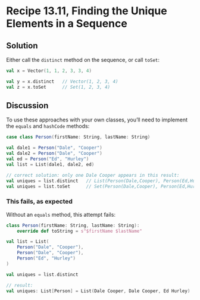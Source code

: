 # Recipe 13.11, Finding the Unique Elements in a Sequence


## Solution

Either call the `distinct` method on the sequence, or call `toSet`:

```scala
val x = Vector(1, 1, 2, 3, 3, 4)

val y = x.distinct   // Vector(1, 2, 3, 4)
val z = x.toSet      // Set(1, 2, 3, 4)
```


## Discussion

To use these approaches with your own classes, you’ll need to implement the `equals` and `hashCode` methods:

```scala
case class Person(firstName: String, lastName: String)

val dale1 = Person("Dale", "Cooper")
val dale2 = Person("Dale", "Cooper")
val ed = Person("Ed", "Hurley")
val list = List(dale1, dale2, ed)

// correct solution: only one Dale Cooper appears in this result:
val uniques = list.distinct   // List(Person(Dale,Cooper), Person(Ed,Hurley))
val uniques = list.toSet      // Set(Person(Dale,Cooper), Person(Ed,Hurley))
```


### This fails, as expected

Without an `equals` method, this attempt fails:

```scala
class Person(firstName: String, lastName: String):
    override def toString = s"$firstName $lastName"

val list = List(
    Person("Dale", "Cooper"),
    Person("Dale", "Cooper"),
    Person("Ed", "Hurley")
)

val uniques = list.distinct

// result:
val uniques: List[Person] = List(Dale Cooper, Dale Cooper, Ed Hurley)
```










